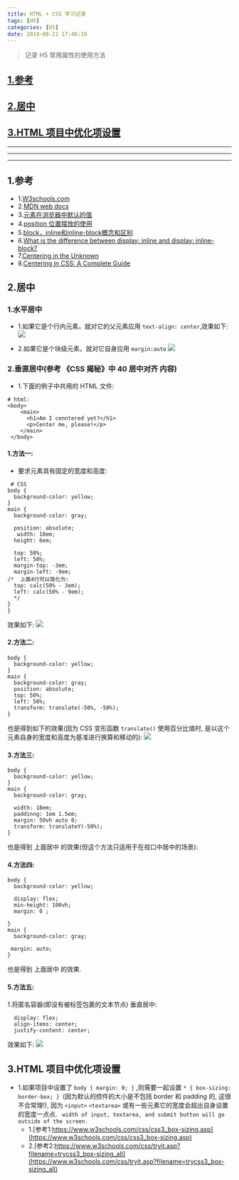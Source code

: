 ```yaml
---
title: HTML + CSS 学习记录
tags: [H5]
categories: [H5]
date: 2019-08-21 17:46:19
---
```



> 记录 H5 常用属性的使用方法

<!-- more -->

## [1.参考](#references)
## [2.居中](#align_center)
## [3.HTML 项目中优化项设置](#html_improve)

***
***
***

## 1.参考<a name="references"/>
* 1.[W3schools.com](https://www.w3schools.com/default.asp)
* 2.[MDN web docs](https://developer.mozilla.org/zh-CN/)
* 3.[元素在浏览器中默认的值](https://www.w3schools.com/cssref/css_default_values.asp)
* 4.[position 位置摆放的使用](https://www.w3schools.com/css/css_positioning.asp)
* 5.[block，inline和inline-block概念和区别](https://www.cnblogs.com/keithwang/p/3139517.html)
* 6.[What is the difference between display: inline and display: inline-block?](https://stackoverflow.com/questions/8969381/what-is-the-difference-between-display-inline-and-display-inline-block)
* 7.[Centering in the Unknown](https://css-tricks.com/centering-in-the-unknown/)
* 8.[Centering in CSS: A Complete Guide](https://css-tricks.com/centering-css-complete-guide/)

## 2.居中<a name="align_center"/>
### 1.水平居中
* 1.如果它是个行内元素，就对它的父元素应用 `text-align: center`,效果如下:
![](http://pic.pgyjz.cn/blog/HTML5/HTML5/Snip20191024_3.png)

* 2.如果它是个块级元素，就对它自身应用 `margin:auto`
![](http://pic.pgyjz.cn/blog/HTML5/HTML5/Snip20191024_4.png)

### 2.垂直居中(参考 《CSS 揭秘》中 40 居中对齐 内容)
* 1.下面的例子中共用的 HTML 文件:


```
# html:
<body>
    <main>
      <h1>Am I cenntered yet?</h1>
      <p>Center me, please!</p>
    </main>
 </body>
```

#### 1.方法一:
* 要求元素具有固定的宽度和高度:

```
 # CSS
body {
  background-color: yellow;
}
main {
  background-color: gray;
  
  position: absolute;
   width: 18em;
  height: 6em;
  
  top: 50%;
  left: 50%;
  margin-top: -3em;
  margin-left: -9em; 
/*  上面4行可以简化为:
  top: calc(50% - 3em);
  left: calc(50% - 9em);
  */
}
}
```

效果如下:
![](http://pic.pgyjz.cn/blog/HTML5/HTML5/Snip20191024_5.png)

#### 2.方法二:

```
body {
  background-color: yellow;
}
main {
  background-color: gray;
  position: absolute;
  top: 50%;
  left: 50%;
  transform: translate(-50%, -50%);
}
```
也是得到如下的效果(因为 CSS 变形函数 `translate()` 使用百分比值时, 是以这个元素自身的宽度和高度为基准进行换算和移动的):
![](http://pic.pgyjz.cn/blog/HTML5/HTML5/Snip20191024_6.png)

#### 3.方法三:

```
body {
  background-color: yellow;
}
main {
  background-color: gray;
 
  width: 18em;
  paddinng: 1em 1.5em;
  margin: 50vh auto 0;
  transform: translateY(-50%);
}
```
也是得到 上面居中 的效果(但这个方法只适用于在视口中居中的场景):

#### 4.方法四:

```
body {
  background-color: yellow;
  
  display: flex;
  min-height: 100vh;
  margin: 0 ;
  
}
main {
  background-color: gray;
 
 margin: auto;
}
```
也是得到 上面居中 的效果.

#### 5.方法五:
1.将匿名容器(即没有被标签包裹的文本节点) 垂直居中:

```
  display: flex;
  align-items: center;
  justify-content: center;
```
效果如下:
![](http://pic.pgyjz.cn/blog/HTML5/HTML5/Snip20191024_8.png)



	
	
	
## 3.HTML 项目中优化项设置<a name="html_improve"/>
* 1.如果项目中设置了 `body { margin: 0; }` ,则需要一起设置 `* { box-sizing: border-box; } `(因为默认的控件的大小是不包括 border 和 padding 的, 这很不合常理!), 因为 `<input>` `<textarea>` 或有一些元素它的宽度会超出自身设置的宽度一点点. ` width of input, textarea, and submit button will go outside of the screen.`
	* 1.[参考1:https://www.w3schools.com/css/css3_box-sizing.asp](https://www.w3schools.com/css/css3_box-sizing.asp)
	* 2.[参考2:https://www.w3schools.com/css/tryit.asp?filename=trycss3_box-sizing_all](https://www.w3schools.com/css/tryit.asp?filename=trycss3_box-sizing_all)
	
	
	
	
	
	
	
	

